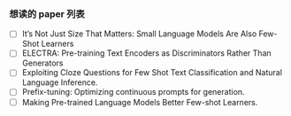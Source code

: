 ### 想读的 paper 列表


- [ ] It’s Not Just Size That Matters: Small Language Models Are Also Few-Shot Learners
- [ ] ELECTRA: Pre-training Text Encoders as Discriminators Rather Than Generators
- [ ] Exploiting Cloze Questions for Few Shot Text Classification and Natural Language Inference.
- [ ] Prefix-tuning: Optimizing continuous prompts for generation. 
- [ ] Making Pre-trained Language Models Better Few-shot Learners.
